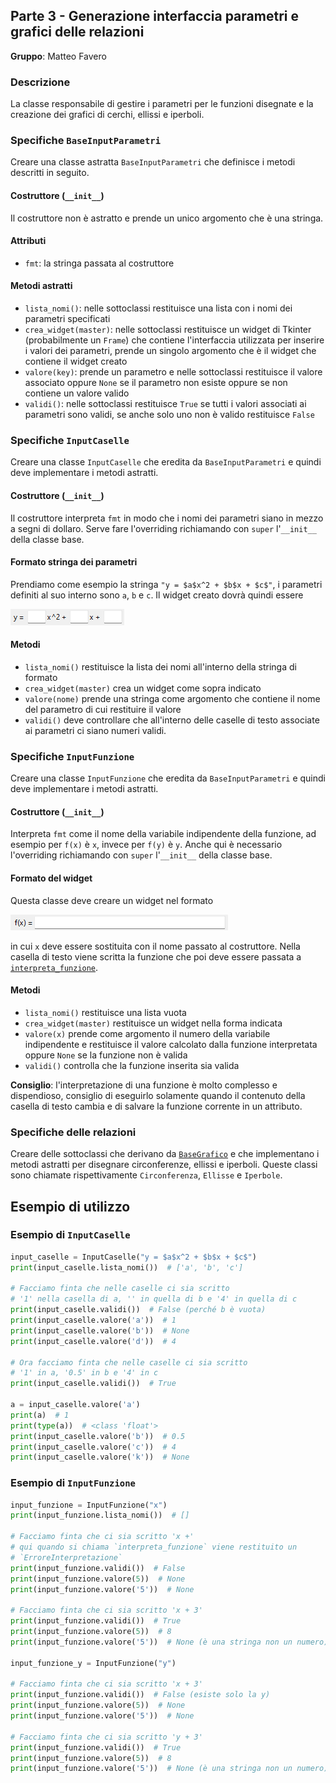 ## Parte 3 - Generazione interfaccia parametri e grafici delle relazioni

**Gruppo**: Matteo Favero

### Descrizione

La classe responsabile di gestire i parametri per le funzioni disegnate e la
creazione dei grafici di cerchi, ellissi e iperboli.

### Specifiche `BaseInputParametri`

Creare una classe astratta `BaseInputParametri` che definisce i metodi descritti
in seguito.

#### Costruttore (`__init__`)

Il costruttore non è astratto e prende un unico argomento che è una stringa.

#### Attributi

- `fmt`: la stringa passata al costruttore

#### Metodi astratti

- `lista_nomi()`: nelle sottoclassi restituisce una lista con i nomi dei
  parametri specificati
- `crea_widget(master)`: nelle sottoclassi restituisce un widget di Tkinter
  (probabilmente un `Frame`) che contiene l'interfaccia utilizzata per inserire
  i valori dei parametri, prende un singolo argomento che è il widget che
  contiene il widget creato
- `valore(key)`: prende un parametro e nelle sottoclassi restituisce il valore
  associato oppure `None` se il parametro non esiste oppure se non contiene un
  valore valido
- `validi()`: nelle sottoclassi restituisce `True` se tutti i valori associati
  ai parametri sono validi, se anche solo uno non è valido restituisce `False`

### Specifiche `InputCaselle`

Creare una classe `InputCaselle` che eredita da `BaseInputParametri` e quindi
deve implementare i metodi astratti.

#### Costruttore (`__init__`)

Il costruttore interpreta `fmt` in modo che i nomi dei parametri siano in mezzo
a segni di dollaro. Serve fare l'overriding richiamando con `super` l'`__init__`
della classe base.

#### Formato stringa dei parametri

Prendiamo come esempio la stringa `"y = $a$x^2 + $b$x + $c$"`, i parametri
definiti al suo interno sono `a`, `b` e `c`. Il widget creato dovrà quindi
essere

![Esempio input caselle](https://raw.githubusercontent.com/Classe-4CA-DucaDegliAbruzzi/CalcolatriceGrafica/main/media/esempio_input_caselle.png)

#### Metodi

- `lista_nomi()` restituisce la lista dei nomi all'interno della stringa di
  formato
- `crea_widget(master)` crea un widget come sopra indicato
- `valore(nome)` prende una stringa come argomento che contiene il nome del
  parametro di cui restituire il valore
- `validi()` deve controllare che all'interno delle caselle di testo associate
  ai parametri ci siano numeri validi.

### Specifiche `InputFunzione`

Creare una classe `InputFunzione` che eredita da `BaseInputParametri` e quindi
deve implementare i metodi astratti.

#### Costruttore (`__init__`)

Interpreta `fmt` come il nome della variabile indipendente della funzione, ad
esempio per `f(x)` è `x`, invece per `f(y)` è `y`. Anche qui è necessario
l'overriding richiamando con `super` l'`__init__` della classe base.

#### Formato del widget

Questa classe deve creare un widget nel formato

![Esempio input funzione](https://raw.githubusercontent.com/Classe-4CA-DucaDegliAbruzzi/CalcolatriceGrafica/main/media/esempio_input_funzione.png)

in cui `x` deve essere sostituita con il nome passato al costruttore. Nella
casella di testo viene scritta la funzione che poi deve essere passata a
[`interpreta_funzione`](https://github.com/Classe-4CA-DucaDegliAbruzzi/CalcolatriceGrafica/blob/main/spec/gruppo_5_interpretazione_funzioni.md#specifiche-interpreta_funzione).

#### Metodi

- `lista_nomi()` restituisce una lista vuota
- `crea_widget(master)` restituisce un widget nella forma indicata
- `valore(x)` prende come argomento il numero della variabile indipendente e
  restituisce il valore calcolato dalla funzione interpretata oppure `None` se
  la funzione non è valida
- `validi()` controlla che la funzione inserita sia valida

**Consiglio**: l'interpretazione di una funzione è molto complesso e
dispendioso, consiglio di eseguirlo solamente quando il contenuto della casella
di testo cambia e di salvare la funzione corrente in un attributo.

### Specifiche delle relazioni

Creare delle sottoclassi che derivano da
[`BaseGrafico`](https://github.com/Classe-4CA-DucaDegliAbruzzi/CalcolatriceGrafica/blob/main/spec/gruppo_4_grafico_base_e_funzioni.md#specifiche-basegrafico)
e che implementano i metodi astratti per disegnare circonferenze, ellissi e
iperboli. Queste classi sono chiamate rispettivamente `Circonferenza`, `Ellisse`
e `Iperbole`.

## Esempio di utilizzo

### Esempio di `InputCaselle`

```python
input_caselle = InputCaselle("y = $a$x^2 + $b$x + $c$")
print(input_caselle.lista_nomi())  # ['a', 'b', 'c']

# Facciamo finta che nelle caselle ci sia scritto
# '1' nella casella di a, '' in quella di b e '4' in quella di c
print(input_caselle.validi())  # False (perché b è vuota)
print(input_caselle.valore('a'))  # 1
print(input_caselle.valore('b'))  # None
print(input_caselle.valore('d'))  # 4

# Ora facciamo finta che nelle caselle ci sia scritto
# '1' in a, '0.5' in b e '4' in c
print(input_caselle.validi())  # True

a = input_caselle.valore('a')
print(a)  # 1
print(type(a))  # <class 'float'>
print(input_caselle.valore('b'))  # 0.5
print(input_caselle.valore('c'))  # 4
print(input_caselle.valore('k'))  # None
```

### Esempio di `InputFunzione`

```python
input_funzione = InputFunzione("x")
print(input_funzione.lista_nomi())  # []

# Facciamo finta che ci sia scritto 'x +'
# qui quando si chiama `interpreta_funzione` viene restituito un
# `ErroreInterpretazione`
print(input_funzione.validi())  # False
print(input_funzione.valore(5))  # None
print(input_funzione.valore('5'))  # None

# Facciamo finta che ci sia scritto 'x + 3'
print(input_funzione.validi())  # True
print(input_funzione.valore(5))  # 8
print(input_funzione.valore('5'))  # None (è una stringa non un numero)

input_funzione_y = InputFunzione("y")

# Facciamo finta che ci sia scritto 'x + 3'
print(input_funzione.validi())  # False (esiste solo la y)
print(input_funzione.valore(5))  # None
print(input_funzione.valore('5'))  # None

# Facciamo finta che ci sia scritto 'y + 3'
print(input_funzione.validi())  # True
print(input_funzione.valore(5))  # 8
print(input_funzione.valore('5'))  # None (è una stringa non un numero)
```

